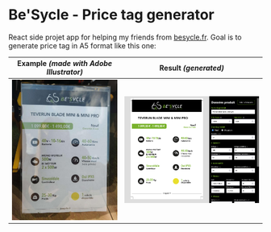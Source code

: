 # Be'Sycle - Price tag generator

React side projet app for helping my friends from [besycle.fr](https://besycle.fr). 
Goal is to generate price tag in A5 format like this one:


| Example _(made with Adobe Illustrator)_ | Result _(generated)_         |
|--------------------------------------|----------------------------|
| ![](./examples/source.jpg)           | ![](./examples/result.png) |


